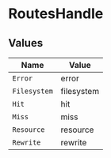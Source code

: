 # RoutesHandle


## Values

| Name         | Value        |
| ------------ | ------------ |
| `Error`      | error        |
| `Filesystem` | filesystem   |
| `Hit`        | hit          |
| `Miss`       | miss         |
| `Resource`   | resource     |
| `Rewrite`    | rewrite      |